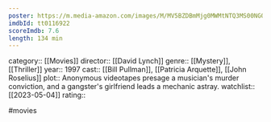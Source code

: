 ```yaml
---
poster: https://m.media-amazon.com/images/M/MV5BZDBmMjg0MWMtNTQ3MS00NGQ5LTg4YzQtNzA1NTk2MWQ2NzY3XkEyXkFqcGdeQXVyMjUzOTY1NTc@._V1_SX300.jpg
imdbId: tt0116922
scoreImdb: 7.6
length: 134 min
---
```


category:: [[Movies]]
director:: [[David Lynch]]
genre:: [[Mystery]], [[Thriller]]
year:: 1997
cast:: [[Bill Pullman]], [[Patricia Arquette]], [[John Roselius]]
plot:: Anonymous videotapes presage a musician's murder conviction, and a gangster's girlfriend leads a mechanic astray.
watchlist:: [[2023-05-04]]
rating::

#movies 

